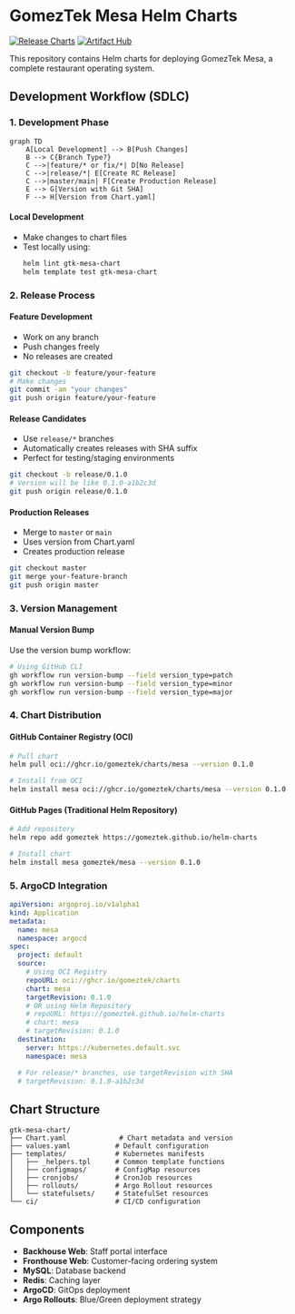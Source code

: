 # GomezTek Mesa Helm Charts

[![Release Charts](https://github.com/gomeztek/helm-charts/actions/workflows/helm-release.yaml/badge.svg)](https://github.com/gomeztek/helm-charts/actions/workflows/helm-release.yaml)
[![Artifact Hub](https://img.shields.io/endpoint?url=https://artifacthub.io/badge/repository/mesa)](https://artifacthub.io/packages/search?repo=mesa)

This repository contains Helm charts for deploying GomezTek Mesa, a complete restaurant operating system.

## Development Workflow (SDLC)

### 1. Development Phase
```mermaid
graph TD
    A[Local Development] --> B[Push Changes]
    B --> C{Branch Type?}
    C -->|feature/* or fix/*| D[No Release]
    C -->|release/*| E[Create RC Release]
    C -->|master/main| F[Create Production Release]
    E --> G[Version with Git SHA]
    F --> H[Version from Chart.yaml]
```

#### Local Development
- Make changes to chart files
- Test locally using:
  ```zsh
  helm lint gtk-mesa-chart
  helm template test gtk-mesa-chart
  ```

### 2. Release Process

#### Feature Development
- Work on any branch
- Push changes freely
- No releases are created
```zsh
git checkout -b feature/your-feature
# Make changes
git commit -am "your changes"
git push origin feature/your-feature
```

#### Release Candidates
- Use `release/*` branches
- Automatically creates releases with SHA suffix
- Perfect for testing/staging environments
```zsh
git checkout -b release/0.1.0
# Version will be like 0.1.0-a1b2c3d
git push origin release/0.1.0
```

#### Production Releases
- Merge to `master` or `main`
- Uses version from Chart.yaml
- Creates production release
```zsh
git checkout master
git merge your-feature-branch
git push origin master
```

### 3. Version Management

#### Manual Version Bump
Use the version bump workflow:
```zsh
# Using GitHub CLI
gh workflow run version-bump --field version_type=patch
gh workflow run version-bump --field version_type=minor
gh workflow run version-bump --field version_type=major
```

### 4. Chart Distribution

#### GitHub Container Registry (OCI)
```zsh
# Pull chart
helm pull oci://ghcr.io/gomeztek/charts/mesa --version 0.1.0

# Install from OCI
helm install mesa oci://ghcr.io/gomeztek/charts/mesa --version 0.1.0
```

#### GitHub Pages (Traditional Helm Repository)
```zsh
# Add repository
helm repo add gomeztek https://gomeztek.github.io/helm-charts

# Install chart
helm install mesa gomeztek/mesa --version 0.1.0
```

### 5. ArgoCD Integration

```yaml
apiVersion: argoproj.io/v1alpha1
kind: Application
metadata:
  name: mesa
  namespace: argocd
spec:
  project: default
  source:
    # Using OCI Registry
    repoURL: oci://ghcr.io/gomeztek/charts
    chart: mesa
    targetRevision: 0.1.0
    # OR using Helm Repository
    # repoURL: https://gomeztek.github.io/helm-charts
    # chart: mesa
    # targetRevision: 0.1.0
  destination:
    server: https://kubernetes.default.svc
    namespace: mesa

  # For release/* branches, use targetRevision with SHA
  # targetRevision: 0.1.0-a1b2c3d
```

## Chart Structure
```
gtk-mesa-chart/
├── Chart.yaml             # Chart metadata and version
├── values.yaml           # Default configuration
├── templates/            # Kubernetes manifests
│   ├── _helpers.tpl      # Common template functions
│   ├── configmaps/       # ConfigMap resources
│   ├── cronjobs/         # CronJob resources
│   ├── rollouts/         # Argo Rollout resources
│   └── statefulsets/     # StatefulSet resources
└── ci/                   # CI/CD configuration
```

## Components
- **Backhouse Web**: Staff portal interface
- **Fronthouse Web**: Customer-facing ordering system
- **MySQL**: Database backend
- **Redis**: Caching layer
- **ArgoCD**: GitOps deployment
- **Argo Rollouts**: Blue/Green deployment strategy
